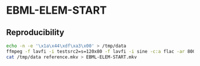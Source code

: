 # EBML-ELEM-START

## Reproducibility
```sh
echo -n -e '\x1a\x44\xdf\xa3\x00' > /tmp/data
ffmpeg -f lavfi -i testsrc2=s=120x80 -f lavfi -i sine -c:a flac -ar 8000 -vframes 2 -c:v ffv1 -level 3 -c:a flac -g 1 -y reference.mkv
cat /tmp/data reference.mkv > EBML-ELEM-START.mkv
```